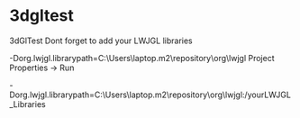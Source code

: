 # 3dgltest
3dGlTest
Dont forget to add your LWJGL libraries

-Dorg.lwjgl.librarypath=C:\Users\laptop\.m2\repository\org\lwjgl
Project Properties -> Run 

-Dorg.lwjgl.librarypath=C:\Users\laptop\.m2\repository\org\lwjgl:/yourLWJGL_Libraries